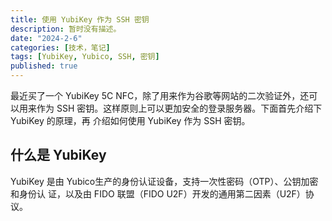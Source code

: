 ```yaml
---
title: 使用 YubiKey 作为 SSH 密钥
description: 暂时没有描述。
date: "2024-2-6"
categories: [技术，笔记]
tags: [YubiKey, Yubico, SSH, 密钥]
published: true
---
```


最近买了一个 YubiKey 5C NFC，除了用来作为谷歌等网站的二次验证外，还可以用来作为
SSH 密钥。这样原则上可以更加安全的登录服务器。下面首先介绍下 YubiKey 的原理，再
介绍如何使用 YubiKey 作为 SSH 密钥。

## 什么是 YubiKey

YubiKey 是由 Yubico生产的身份认证设备，支持一次性密码（OTP）、公钥加密和身份认
证，以及由 FIDO 联盟（FIDO U2F）开发的通用第二因素（U2F）协议。
